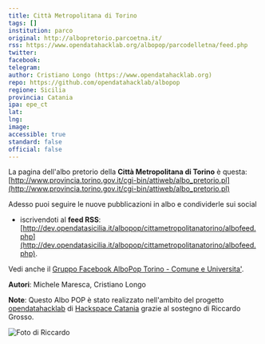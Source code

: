 ```yaml
---
title: Città Metropolitana di Torino
tags: []
institution: parco
original: http://albopretorio.parcoetna.it/
rss: https://www.opendatahacklab.org/albopop/parcodelletna/feed.php
twitter: 
facebook:
telegram: 
author: Cristiano Longo (https://www.opendatahacklab.org)
repo: https://github.com/opendatahacklab/albopop
regione: Sicilia
provincia: Catania
ipa: epe_ct
lat:
lng:
image:
accessible: true
standard: false
official: false
---
```


La pagina dell'albo pretorio della **Città Metropolitana di Torino** è questa: [http://www.provincia.torino.gov.it/cgi-bin/attiweb/albo_pretorio.pl](http://www.provincia.torino.gov.it/cgi-bin/attiweb/albo_pretorio.pl)

Adesso puoi seguire le nuove pubblicazioni in albo e condividerle sui social


* iscrivendoti al **feed RSS**: [http://dev.opendatasicilia.it/albopop/cittametropolitanatorino/albofeed.php](http://dev.opendatasicilia.it/albopop/cittametropolitanatorino/albofeed.php).

Vedi anche il [Gruppo Facebook AlboPop Torino - Comune e Universita'](https://www.facebook.com/groups/510252012501879/).

**Autori**: Michele Maresca, Cristiano Longo

**Note**: Questo Albo POP è stato realizzato nell'ambito del progetto
[opendatahacklab](http://opendatahacklab.org)  di [Hackspace Catania](http://hackspacecatania.it)
grazie al sostegno di Riccardo Grosso. 

![Foto di Riccardo](http://dev.opendatasicilia.it/albopop/torino/grosso.png)
